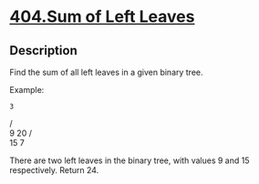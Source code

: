 # [404.Sum of Left Leaves](https://leetcode.com/problems/sum-of-left-leaves/)
        
## Description
        
Find the sum of all left leaves in a given binary tree.

Example:

    3
   / \
  9  20
    /  \
   15   7

There are two left leaves in the binary tree, with values 9 and 15 respectively. Return 24.

